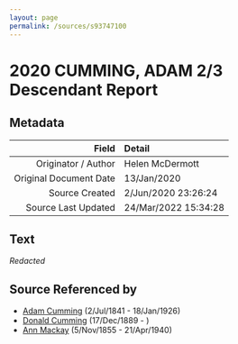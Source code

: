 ```yaml
---
layout: page
permalink: /sources/s93747100
---
```


# 2020 CUMMING, ADAM 2/3 Descendant Report

## Metadata
Field | Detail
---:|:---
Originator / Author | Helen McDermott
Original Document Date | 13/Jan/2020
Source Created | 2/Jun/2020 23:26:24
Source Last Updated | 24/Mar/2022 15:34:28

## Text

_Redacted_

## Source Referenced by

* [Adam Cumming](../people/@55409960@-adam-cumming-b1841-7-2-d1926-1-18.md) (2/Jul/1841 - 18/Jan/1926)
* [Donald Cumming](../people/@89853996@-donald-cumming-b1889-12-17-d.md) (17/Dec/1889 - )
* [Ann Mackay](../people/@74868546@-ann-mackay-b1855-11-5-d1940-4-21.md) (5/Nov/1855 - 21/Apr/1940)

